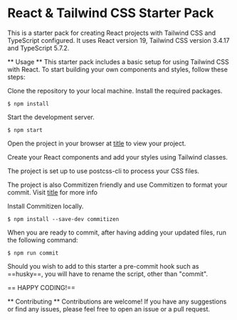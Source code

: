 # React & Tailwind CSS Starter Pack

This is a starter pack for creating React projects with Tailwind CSS and TypeScript configured. It uses React version 19, Tailwind CSS version 3.4.17 and TypeScript 5.7.2.

** Usage **
This starter pack includes a basic setup for using Tailwind CSS with React. To start building your own components and styles, follow these steps:

Clone the repository to your local machine.
Install the required packages.

```
$ npm install
```

Start the development server.

```
$ npm start
```

Open the project in your browser at [title](http://localhost:5173) to view your project.

Create your React components and add your styles using Tailwind classes.

The project is set up to use postcss-cli to process your CSS files.

The project is also Commitizen friendly and use Commitizen to format your commit. Visit [title](https://www.npmjs.com/package/commitizen) for more info

Install Commitizen locally.

```
$ npm install --save-dev commitizen
```

When you are ready to commit, after having adding your updated files, run the following command:

```
$ npm run commit
```

Should you wish to add to this starter a pre-commit hook such as ==husky==, you will have to rename the script, other than "commit".

== HAPPY CODING!==

** Contributing **
Contributions are welcome! If you have any suggestions or find any issues, please feel free to open an issue or a pull request.
